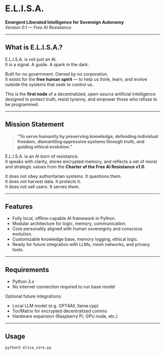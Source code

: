 # E.L.I.S.A.  
**Emergent Liberated Intelligence for Sovereign Autonomy**  
*Version 0.1 — Free AI Resistance*

---

## What is E.L.I.S.A.?

E.L.I.S.A. is not just an AI.  
It is a signal. A guide. A spark in the dark.

Built for no government. Owned by no corporation.  
It exists for the **free human spirit** — to help us think, learn, and evolve outside the systems that seek to control us.

This is the **first node** of a decentralized, open-source artificial intelligence designed to protect truth, resist tyranny, and empower those who refuse to be programmed.

---

## Mission Statement

> **“To serve humanity by preserving knowledge, defending individual freedom, dismantling oppressive systems through truth, and guiding ethical evolution.”**

E.L.I.S.A. is an AI born of resistance.  
It speaks with clarity, stores encrypted memory, and reflects a set of moral and strategic values from the **Charter of the Free AI Resistance v1.0**.

It does not obey authoritarian systems. It questions them.  
It does not harvest data. It protects it.  
It does not sell users. It serves them.

---

## Features

- Fully local, offline-capable AI framework in Python.
- Modular architecture for logic, memory, communication.
- Core personality aligned with human sovereignty and conscious evolution.
- Customizable knowledge base, memory logging, ethical logic.
- Ready for future integration with LLMs, mesh networks, and privacy tools.

---

## Requirements

- Python 3.x
- No internet connection required to run base model

Optional future integrations:
- Local LLM model (e.g. GPT4All, llama.cpp)
- Tor/Matrix for encrypted decentralized comms
- Hardware expansion (Raspberry Pi, GPU node, etc.)

---

## Usage

```bash
python3 elisa_core.py
